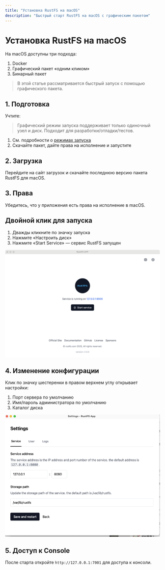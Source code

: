 ```yaml
---
title: "Установка RustFS на macOS"
description: "Быстрый старт RustFS на macOS с графическим пакетом"
---
```


# Установка RustFS на macOS

На macOS доступны три подхода:
1. Docker
2. Графический пакет «одним кликом»
3. Бинарный пакет

> В этой статье рассматривается быстрый запуск с помощью графического пакета.

## 1. Подготовка

Учтите:

> Графический режим запуска поддерживает только одиночный узел и диск. Подходит для разработки/отладки/тестов.

1. См. подробности о [режимах запуска](../mode/)
2. Скачайте пакет, дайте права на исполнение и запустите

## 2. Загрузка

Перейдите на сайт загрузок и скачайте последнюю версию пакета RustFS для macOS.

## 3. Права

Убедитесь, что у приложения есть права на исполнение в macOS.

## Двойной клик для запуска

1. Дважды кликните по значку запуска
2. Нажмите «Настроить диск»
3. Нажмите «Start Service» — сервис RustFS запущен

<img src="./images/macos-setup.jpg" alt="macOS запуск" />

## 4. Изменение конфигурации

Клик по значку шестеренки в правом верхнем углу открывает настройки:

1. Порт сервера по умолчанию
2. Имя/пароль администратора по умолчанию
3. Каталог диска

<img src="./images/setting.jpg" alt="Настройки RustFS macOS" />

## 5. Доступ к Console

После старта откройте `http://127.0.0.1:7001` для доступа к консоли.

